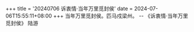 +++
title = '20240706 诉衷情·当年万里觅封侯'
date = 2024-07-06T15:55:11+08:00
+++
当年万里觅封侯。匹马戍梁州。
-- 《诉衷情·当年万里觅封侯》 陆游
